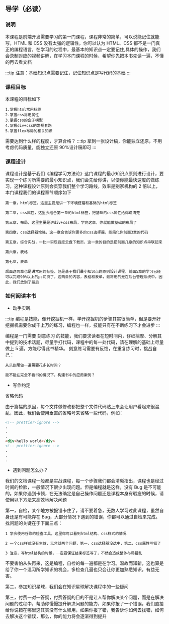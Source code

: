 ## 导学（必读）

### 说明

本课程是前端开发需要学习的第一门课程，课程非常的简单，可以说能记住就能写，HTML 和 CSS 没有太强的逻辑性，你可以认为 HTML、CSS 都不是一门真正的编程语言，在学习的过程中，最基本的知识点一定要记住,具体的操作，我们会录制对应的视频讲解，在学习本门课程的时候，希望你先把本书先读一遍，不懂的再去看文档

:::tip
注意：基础知识点需要记住，记住知识点是写代码的基础
:::

### 课程目标

本课程的目标如下

```
1.掌握html常用标签
2.掌握css常用属性
3.掌握css的盒子模型
4.掌握div+css的常规套路
5.掌握flex布局的相关知识
```

需要达到什么样的程度，才算合格？
:::tip
拿到一张设计稿，你能独立还原，不用考虑代码质量，能独立还原 90%设计稿即可
:::

### 课程设计

课程设计是基于我们《编程学习方法论》这门课程的最小知识点原则进行设计，要实现一个练习所需要的最小知识点，我们会先给你讲，以便你能最快速度的做练习，这种课程设计原则会贯穿我们整个学习路线，效率是别家机构的 2 倍以上，本门课程我们的课程章节顺序如下

```
第一章，html标签，这里主要是讲一下环境搭建和基础的html标签

第二章，css属性，这里会结合第一章的html标签，把基础的css属性给你讲清楚

第三章，布局，这里主要是讲div+css布局，学完这章，你就能做基础的布局了

第四章，css选择器增强，这一章会告诉你更多的css选择器，能简化你前面3章的代码

第五章，综合实战，一比一实现百度云盘下载页，这一章的目的是把前面几章的知识点串联起来

第六章，表格

第七章，表单

后面这两章也是讲常用的标签，但是基于我们最小知识点的原则设计课程，前面5章的学习已经可以完成90%以上的pc网页了，这两章的内容，表格和表单，最常用的是在后台管理系统中，因此，我们放到了最后
```

### 如何阅读本书

- 动手实践

:::tip
编程是技能，像开挖掘机一样，学开挖掘机的步骤其实很简单，但是要开好挖掘机需要你成千上万的练习，编程也一样，技能只有在不断练习下才会进步
:::

编程是一门需要 刻意练习 的技能，我们要求读者在短时间内，仔细揣摩、分解其中提到的技术话题，尽量手打代码，课程中的每一处代码，请在理解的基础上尽量做上 5 遍，方能尽得此书精华。
刻意练习需要有反馈，在重复练习时，挑战自己：

```
从头到尾做一遍需要花多长时间？

能不能在完全不看书的情况下，构建书中的应用案例？
```

- 写作约定

省略代码

由于篇幅的原因，每个文件做修改都把整个文件代码贴上来会让用户看起来很混乱，因此，我们会使用垂直的省略号来省略一些代码，例如：

```html
<!-- prettier-ignore -->
. 
.
.
<div>hello world</div>
<!-- prettier-ignore -->
. 
.
.
```

- 遇到问题怎么办？

我们的文档课程一般都是实战课程，每一个步骤我们都会清晰指出，课程也是经过时间的检验，一般情况下很少出现问题。但是编程就是这样，没有 Bug 是不可能的。如果你遇到卡顿，在无法确定是自己操作问题还是课程本身有瑕疵的时候，请使用以下方法来高效地解决问题

第一，自检，某个地方被报错卡住了，请不要着急，无数人学习过此课程，虽然自身还是有可能存在 Bug，大部分情况下遇到的错误，你都可以通过自检来完成。找问题的关键在于下面三点：

```
1 学会使用谷歌的检查工具，这里你可以看到html结构、css样式的情况

2 一个css样式没有生效，无非就两个问题，第一，css选择器没选中，第二，css属性写错了

3 注意，写html结构的时候，一定要保证结束标签写了，不然会造成整体布局错乱
```

不要害怕从头再来，这是编程，自检的每一遍都是在学习。温故而知新，这也算是给了你一个温习所学知识的机会，多检查几遍也只会让你更加熟悉知识，有益无害。

第二，参加知识星球，我们会在知识星球解决课程中的一些疑问

第三，付费一对一答疑，付费答疑的目的不是让人帮你解决某个问题，而是在解决问题的过程中，帮助你慢慢提升解决问题的能力，如果你报了一个错误，我们直接给你说错在哪里这其实没有什么卵用，如果你报了错，我告诉你如何去找错，如何去解决这个错误，那么，你的能力将会逐渐得到提升
